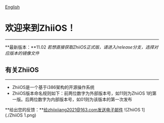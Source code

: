 [English](./README_en.md)

# 欢迎来到ZhiiOS！
---
**最新版本：**11.02
*若想直接获取ZhiiOS正式版，请进入/release分支，选择对应版本的镜像文件*

## 有关ZhiiOS
---
- ZhiiOS是一个基于i386架构的开源操作系统
- ZhiiOS版本命名规则如下：前两位数字为外部版本号，如11则为ZhiiOS 1的第一版。后两位数字为内部版本号，如01则为该版本的第一次发布

**给出您的反馈：**给zhiixiiang2021@163.com发送电子邮件
![ZhiiOS 1](./ZhiiOS 1.png)

